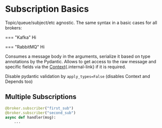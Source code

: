 # Subscription Basics

Topic/queue/subject/etc agnostic. The same syntax in a basic cases for all brokers:

=== "Kafka"
    Hi

=== "RabbitMQ"
    Hi

Consumes a message body in the arguments, serialize it based on type annotations by the Pydantic.
Allows to get access to the raw message and specific fields via the [Context](../context/existed.md){.internal-link} if it is required.

Disable pydantic validation by `apply_types=False` (disables Context and Depends too)

## Multiple Subscriptions

```python
@broker.subscriber("first_sub")
@broker.subscriber("second_sub")
async def handler(msg):
    ...
```